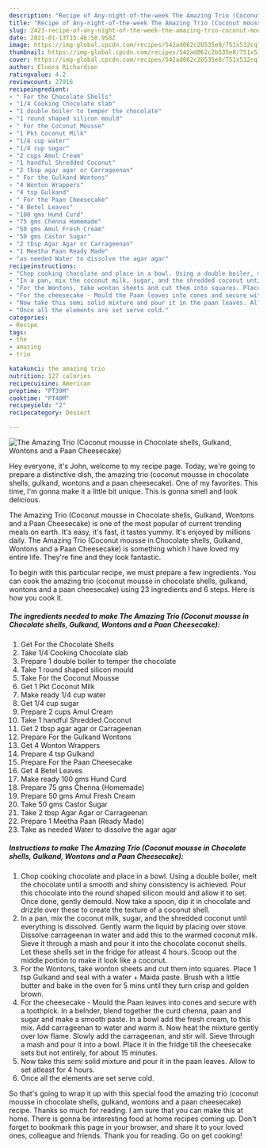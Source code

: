 ```yaml
---
description: "Recipe of Any-night-of-the-week The Amazing Trio (Coconut mousse in Chocolate shells, Gulkand, Wontons and a Paan Cheesecake)"
title: "Recipe of Any-night-of-the-week The Amazing Trio (Coconut mousse in Chocolate shells, Gulkand, Wontons and a Paan Cheesecake)"
slug: 2423-recipe-of-any-night-of-the-week-the-amazing-trio-coconut-mousse-in-chocolate-shells-gulkand-wontons-and-a-paan-cheesecake
date: 2021-01-13T15:46:58.958Z
image: https://img-global.cpcdn.com/recipes/542ad062c2b535e8/751x532cq70/the-amazing-trio-coconut-mousse-in-chocolate-shells-gulkand-wontons-and-a-paan-cheesecake-recipe-main-photo.jpg
thumbnail: https://img-global.cpcdn.com/recipes/542ad062c2b535e8/751x532cq70/the-amazing-trio-coconut-mousse-in-chocolate-shells-gulkand-wontons-and-a-paan-cheesecake-recipe-main-photo.jpg
cover: https://img-global.cpcdn.com/recipes/542ad062c2b535e8/751x532cq70/the-amazing-trio-coconut-mousse-in-chocolate-shells-gulkand-wontons-and-a-paan-cheesecake-recipe-main-photo.jpg
author: Elnora Richardson
ratingvalue: 4.2
reviewcount: 27916
recipeingredient:
- " For the Chocolate Shells"
- "1/4 Cooking Chocolate slab"
- "1 double boiler to temper the chocolate"
- "1 round shaped silicon mould"
- " For the Coconut Mousse"
- "1 Pkt Coconut Milk"
- "1/4 cup water"
- "1/4 cup sugar"
- "2 cups Amul Cream"
- "1 handful Shredded Coconut"
- "2 tbsp agar agar or Carrageenan"
- " For the Gulkand Wontons"
- "4 Wonton Wrappers"
- "4 tsp Gulkand"
- " For the Paan Cheesecake"
- "4 Betel Leaves"
- "100 gms Hund Curd"
- "75 gms Chenna Homemade"
- "50 gms Amul Fresh Cream"
- "50 gms Castor Sugar"
- "2 tbsp Agar Agar or Carrageenan"
- "1 Meetha Paan Ready Made"
- "as needed Water to dissolve the agar agar"
recipeinstructions:
- "Chop cooking chocolate and place in a bowl. Using a double boiler, melt the chocolate until a smooth and shiny consistency is achieved. Pour this chocolate into the round shaped silicon mould and allow it to set. Once done, gently demould. Now take a spoon, dip it in chocolate and drizzle over these to create the texture of a coconut shell."
- "In a pan, mix the coconut milk, sugar, and the shredded coconut until everything is dissolved. Gently warm the liquid by placing over stove. Dissolve carrageenan in water and add this to the warmed coconut milk. Sieve it through a mash and pour it into the chocolate coconut shells. Let these shells set in the fridge for atleast 4 hours. Scoop out the middle portion to make it look like a coconut."
- "For the Wontons, take wonton sheets and cut them into squares. Place 1 tsp Gulkand and seal with a water + Maida paste. Brush with a little butter and bake in the oven for 5 mins until they turn crisp and golden brown."
- "For the cheesecake - Mould the Paan leaves into cones and secure with a toothpick. In a belnder, blend together the curd chenna, paan and sugar and make a smooth paste. In a bowl add the fresh cream, to this mix. Add carrageenan to water and warm it. Now heat the mixture gently over low flame. Slowly add the carrageenan, and stir will. Sieve through a mash and pour it into a bowl. Place it in the fridge till the cheesecake sets but not entirely, for about 15 minutes."
- "Now take this semi solid mixture and pour it in the paan leaves. Allow to set atleast for 4 hours."
- "Once all the elements are set serve cold."
categories:
- Recipe
tags:
- the
- amazing
- trio

katakunci: the amazing trio 
nutrition: 127 calories
recipecuisine: American
preptime: "PT39M"
cooktime: "PT40M"
recipeyield: "2"
recipecategory: Dessert

---
```



![The Amazing Trio (Coconut mousse in Chocolate shells, Gulkand, Wontons and a Paan Cheesecake)](https://img-global.cpcdn.com/recipes/542ad062c2b535e8/751x532cq70/the-amazing-trio-coconut-mousse-in-chocolate-shells-gulkand-wontons-and-a-paan-cheesecake-recipe-main-photo.jpg)

Hey everyone, it's John, welcome to my recipe page. Today, we're going to prepare a distinctive dish, the amazing trio (coconut mousse in chocolate shells, gulkand, wontons and a paan cheesecake). One of my favorites. This time, I'm gonna make it a little bit unique. This is gonna smell and look delicious.



The Amazing Trio (Coconut mousse in Chocolate shells, Gulkand, Wontons and a Paan Cheesecake) is one of the most popular of current trending meals on earth. It's easy, it's fast, it tastes yummy. It's enjoyed by millions daily. The Amazing Trio (Coconut mousse in Chocolate shells, Gulkand, Wontons and a Paan Cheesecake) is something which I have loved my entire life. They're fine and they look fantastic.


To begin with this particular recipe, we must prepare a few ingredients. You can cook the amazing trio (coconut mousse in chocolate shells, gulkand, wontons and a paan cheesecake) using 23 ingredients and 6 steps. Here is how you cook it.

<!--inarticleads1-->

##### The ingredients needed to make The Amazing Trio (Coconut mousse in Chocolate shells, Gulkand, Wontons and a Paan Cheesecake):

1. Get  For the Chocolate Shells
1. Take 1/4 Cooking Chocolate slab
1. Prepare 1 double boiler to temper the chocolate
1. Take 1 round shaped silicon mould
1. Take  For the Coconut Mousse
1. Get 1 Pkt Coconut Milk
1. Make ready 1/4 cup water
1. Get 1/4 cup sugar
1. Prepare 2 cups Amul Cream
1. Take 1 handful Shredded Coconut
1. Get 2 tbsp agar agar or Carrageenan
1. Prepare  For the Gulkand Wontons
1. Get 4 Wonton Wrappers
1. Prepare 4 tsp Gulkand
1. Prepare  For the Paan Cheesecake
1. Get 4 Betel Leaves
1. Make ready 100 gms Hund Curd
1. Prepare 75 gms Chenna (Homemade)
1. Prepare 50 gms Amul Fresh Cream
1. Take 50 gms Castor Sugar
1. Take 2 tbsp Agar Agar or Carrageenan
1. Prepare 1 Meetha Paan (Ready Made)
1. Take as needed Water to dissolve the agar agar




<!--inarticleads2-->

##### Instructions to make The Amazing Trio (Coconut mousse in Chocolate shells, Gulkand, Wontons and a Paan Cheesecake):

1. Chop cooking chocolate and place in a bowl. Using a double boiler, melt the chocolate until a smooth and shiny consistency is achieved. Pour this chocolate into the round shaped silicon mould and allow it to set. Once done, gently demould. Now take a spoon, dip it in chocolate and drizzle over these to create the texture of a coconut shell.
1. In a pan, mix the coconut milk, sugar, and the shredded coconut until everything is dissolved. Gently warm the liquid by placing over stove. Dissolve carrageenan in water and add this to the warmed coconut milk. Sieve it through a mash and pour it into the chocolate coconut shells. Let these shells set in the fridge for atleast 4 hours. Scoop out the middle portion to make it look like a coconut.
1. For the Wontons, take wonton sheets and cut them into squares. Place 1 tsp Gulkand and seal with a water + Maida paste. Brush with a little butter and bake in the oven for 5 mins until they turn crisp and golden brown.
1. For the cheesecake - Mould the Paan leaves into cones and secure with a toothpick. In a belnder, blend together the curd chenna, paan and sugar and make a smooth paste. In a bowl add the fresh cream, to this mix. Add carrageenan to water and warm it. Now heat the mixture gently over low flame. Slowly add the carrageenan, and stir will. Sieve through a mash and pour it into a bowl. Place it in the fridge till the cheesecake sets but not entirely, for about 15 minutes.
1. Now take this semi solid mixture and pour it in the paan leaves. Allow to set atleast for 4 hours.
1. Once all the elements are set serve cold.




So that's going to wrap it up with this special food the amazing trio (coconut mousse in chocolate shells, gulkand, wontons and a paan cheesecake) recipe. Thanks so much for reading. I am sure that you can make this at home. There is gonna be interesting food at home recipes coming up. Don't forget to bookmark this page in your browser, and share it to your loved ones, colleague and friends. Thank you for reading. Go on get cooking!
